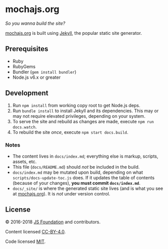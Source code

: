 # mochajs.org

*So you wanna build the site?*

[mochajs.org](https://mochajs.org) is built using [Jekyll](http://jekyllrb.com), the popular static site generator.

## Prerequisites

- Ruby
- RubyGems
- Bundler (`gem install bundler`)
- Node.js v6.x or greater

## Development

1. Run `npm install` from working copy root to get Node.js deps.
1. Run `bundle install` to install Jekyll and its dependencies.  This may or may not require elevated privileges, depending on your system.
1. To serve the site and rebuild as changes are made, execute `npm run docs.watch`.
1. To rebuild the site *once*, execute `npm start docs.build`.

### Notes

- The content lives in `docs/index.md`; everything else is markup, scripts, assets, etc.
- This file (`docs/README.md`) should *not* be included in the build.
- `docs/index.md` may be mutated upon build, depending on what `scripts/docs-update-toc.js` does.  If it updates the table of contents (because of your changes), **you must commit `docs/index.md`**.
- `docs/_site/` is where the generated static site lives (and is what you see at [mochajs.org](https://mochajs.org)).  It is *not* under version control.

## License

:copyright: 2016-2018 [JS Foundation](https://js.foundation) and contributors.

Content licensed [CC-BY-4.0](https://raw.githubusercontent.com/mochajs/mocha/master/docs/LICENSE-CC-BY-4.0).

Code licensed [MIT](https://raw.githubusercontent.com/mochajs/mocha/master/LICENSE-MIT).
